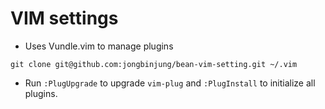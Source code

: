 # VIM settings

- Uses Vundle.vim to manage plugins

 ```
git clone git@github.com:jongbinjung/bean-vim-setting.git ~/.vim
```

- Run `:PlugUpgrade` to upgrade `vim-plug` and `:PlugInstall` to initialize
  all plugins.
